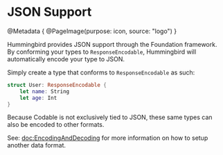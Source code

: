 # JSON Support

@Metadata {
    @PageImage(purpose: icon, source: "logo")
}

Hummingbird provides JSON support through the Foundation framework. By conforming your types to ``ResponseEncodable``, Hummingbird will automatically encode your type to JSON.

Simply create a type that conforms to ``ResponseEncodable`` as such:

```swift
struct User: ResponseEncodable {
    let name: String
    let age: Int
}
```

Because Codable is not exclusively tied to JSON, these same types can also be encoded to other formats.

See: <doc:EncodingAndDecoding> for more information on how to setup another data format.

